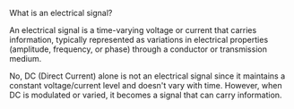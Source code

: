 What is an electrical signal?

An electrical signal is a time-varying voltage or current that carries information, typically represented as variations in electrical properties (amplitude, frequency, or phase) through a conductor or transmission medium.

No, DC (Direct Current) alone is not an electrical signal since it maintains a constant voltage/current level and doesn't vary with time. However, when DC is modulated or varied, it becomes a signal that can carry information.
